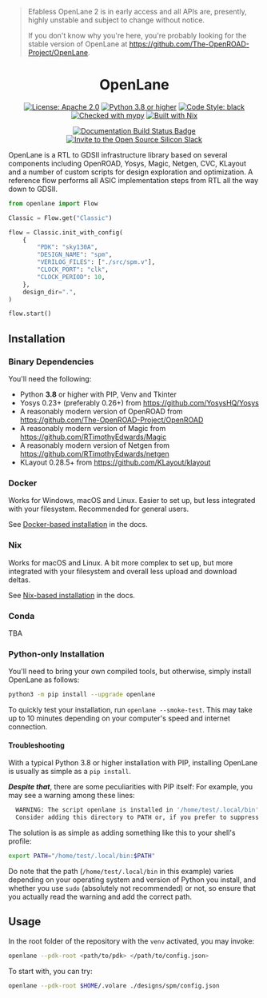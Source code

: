 > Efabless OpenLane 2 is in early access and all APIs are, presently, highly unstable and subject to change without notice.
>
> If you don't know why you're here, you're probably looking for the stable version of OpenLane at https://github.com/The-OpenROAD-Project/OpenLane.

<h1 align="center">OpenLane</h1>
<p align="center">
    <a href="https://opensource.org/licenses/Apache-2.0"><img src="https://img.shields.io/badge/License-Apache%202.0-blue.svg" alt="License: Apache 2.0"/></a>
    <a href="https://www.python.org"><img src="https://img.shields.io/badge/Python-3.8-3776AB.svg?style=flat&logo=python&logoColor=white" alt="Python 3.8 or higher" /></a>
    <a href="https://github.com/psf/black"><img src="https://img.shields.io/badge/code%20style-black-000000.svg" alt="Code Style: black"/></a>
    <a href="https://mypy-lang.org/"><img src="https://www.mypy-lang.org/static/mypy_badge.svg" alt="Checked with mypy"/></a>
    <a href="https://nixos.org/"><img src="https://img.shields.io/static/v1?logo=nixos&logoColor=white&label=&message=Built%20with%20Nix&color=41439a" alt="Built with Nix"/></a>
</p>
<p align="center">
    <a href="https://openlane2.readthedocs.io/"><img src="https://readthedocs.org/projects/openlane2/badge/?version=latest" alt="Documentation Build Status Badge"/></a>
    <a href="https://invite.skywater.tools"><img src="https://img.shields.io/badge/Community-Open%20Source%20Silicon%20Slack-ff69b4?logo=slack" alt="Invite to the Open Source Silicon Slack"/></a>
</p>

OpenLane is a RTL to GDSII infrastructure library based on several components including OpenROAD, Yosys, Magic, Netgen, CVC, KLayout and a number of custom scripts for design exploration and optimization. A reference flow performs all ASIC implementation steps from RTL all the way down to GDSII.

```python
from openlane import Flow

Classic = Flow.get("Classic")

flow = Classic.init_with_config(
    {
        "PDK": "sky130A",
        "DESIGN_NAME": "spm",
        "VERILOG_FILES": ["./src/spm.v"],
        "CLOCK_PORT": "clk",
        "CLOCK_PERIOD": 10,
    },
    design_dir=".",
)

flow.start()
```


## Installation
### Binary Dependencies
You'll need the following:
* Python **3.8** or higher with PIP, Venv and Tkinter
* Yosys 0.23+ (preferably 0.26+) from https://github.com/YosysHQ/Yosys
* A reasonably modern version of OpenROAD from https://github.com/The-OpenROAD-Project/OpenROAD
* A reasonably modern version of Magic from https://github.com/RTimothyEdwards/Magic
* A reasonably modern version of Netgen from https://github.com/RTimothyEdwards/netgen
* KLayout 0.28.5+ from https://github.com/KLayout/klayout

### Docker
Works for Windows, macOS and Linux. Easier to set up, but less integrated with your filesystem. Recommended for general users.

See [Docker-based installation](https://openlane2.readthedocs.io/en/latest/getting_started/docker_installation/index.html) in the docs.

### Nix
Works for macOS and Linux. A bit more complex to set up, but more integrated with your filesystem and overall less upload and download deltas.

See [Nix-based installation](https://openlane2.readthedocs.io/en/latest/getting_started/nix_installation/index.html) in the docs.

### Conda
TBA

### Python-only Installation
You'll need to bring your own compiled tools, but otherwise, simply install OpenLane as follows:

```sh
python3 -m pip install --upgrade openlane
```

To quickly test your installation, run `openlane --smoke-test`. This may take up to 10 minutes depending on your computer's speed and internet connection.

#### Troubleshooting
With a typical Python 3.8 or higher installation with PIP, installing OpenLane is usually as simple as a `pip install`.

***Despite that***, there are some peculiarities with PIP itself: For example, you may see a warning among these lines:

```sh
  WARNING: The script openlane is installed in '/home/test/.local/bin' which is not on PATH.
  Consider adding this directory to PATH or, if you prefer to suppress this warning, use --no-warn-script-location.
```

The solution is as simple as adding something like this to your shell's profile:

```sh
export PATH="/home/test/.local/bin:$PATH"
```

Do note that the path (`/home/test/.local/bin` in this example) varies depending on your operating system and version of Python you install, and whether you use `sudo` (absolutely not recommended) or not, so ensure that you actually read the warning and add the correct path.

## Usage
In the root folder of the repository with the `venv` activated, you may invoke:

```sh
openlane --pdk-root <path/to/pdk> </path/to/config.json>
```

To start with, you can try:

```sh
openlane --pdk-root $HOME/.volare ./designs/spm/config.json
```
